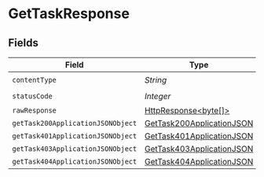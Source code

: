 # GetTaskResponse


## Fields

| Field                                                                                                                    | Type                                                                                                                     | Required                                                                                                                 | Description                                                                                                              |
| ------------------------------------------------------------------------------------------------------------------------ | ------------------------------------------------------------------------------------------------------------------------ | ------------------------------------------------------------------------------------------------------------------------ | ------------------------------------------------------------------------------------------------------------------------ |
| `contentType`                                                                                                            | *String*                                                                                                                 | :heavy_check_mark:                                                                                                       | N/A                                                                                                                      |
| `statusCode`                                                                                                             | *Integer*                                                                                                                | :heavy_check_mark:                                                                                                       | N/A                                                                                                                      |
| `rawResponse`                                                                                                            | [HttpResponse<byte[]>](https://docs.oracle.com/en/java/javase/11/docs/api/java.net.http/java/net/http/HttpResponse.html) | :heavy_minus_sign:                                                                                                       | N/A                                                                                                                      |
| `getTask200ApplicationJSONObject`                                                                                        | [GetTask200ApplicationJSON](../../models/operations/GetTask200ApplicationJSON.md)                                        | :heavy_minus_sign:                                                                                                       | OK                                                                                                                       |
| `getTask401ApplicationJSONObject`                                                                                        | [GetTask401ApplicationJSON](../../models/operations/GetTask401ApplicationJSON.md)                                        | :heavy_minus_sign:                                                                                                       | Unauthenticated                                                                                                          |
| `getTask403ApplicationJSONObject`                                                                                        | [GetTask403ApplicationJSON](../../models/operations/GetTask403ApplicationJSON.md)                                        | :heavy_minus_sign:                                                                                                       | Forbidden                                                                                                                |
| `getTask404ApplicationJSONObject`                                                                                        | [GetTask404ApplicationJSON](../../models/operations/GetTask404ApplicationJSON.md)                                        | :heavy_minus_sign:                                                                                                       | Not Found                                                                                                                |